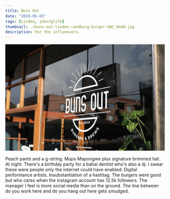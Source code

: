 ```yaml
---
title: Buns Out
date: "2019-05-03"
tags: [Linden, joburglife]
thumbnail: ./buns-out-linden-randburg-burger-GWC_0440.jpg
description: For the influencers.
---
```


![BunsOut](./buns-out-burgers-shop-GWC_0450.jpg)

Peach pants and a g-string. Mups Mapongwe plus signature brimmed hat. At night. There's a birthday party for a bahai dentist who's also a dj. I swear these were people only the internet could have enabled. Digital performance artists. Insubstantiation of a hashtag. The burgers were good but who cares when the instagram account has 12.5k followers. The manager I feel is more social media than on the ground. The line between do you work here and do you hang out here gets smudged.
